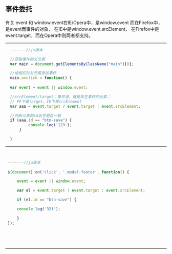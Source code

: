 ## 事件委托

有关 event 和 window.event在IE/Opera中，是window.event
而在Firefox中，是event而事件的对象，
在IE中是window.event.srcElement，
在Firefox中是event.target，而在Opera中则两者都支持。 


***
```js
  -------//js版本    

  //获取事件的父元素
  var main = document.getElementsByClassName("main")[0];

  //给相应的父元素添加事件
  main.onclick = function() {
  
  var event = event || window.event;

  //srcElement/target：事件源，就是发生事件的元素；
  // FF下是target，IE下是srcElement
  var aaa = event.target ? event.target : event.srcElement;

  //判断元素的id名字是否一致
  if (aaa.id == "btn-save") {
          console.log('123');
      }

  }

```
-------------

```js
    

 -------//jq版本
    
 $(document).on('click', '.modal-footer', function() {

     event = event || window.event;

     var el = event.target ? event.target : event.srcElement;

     if (el.id == "btn-save") {

     console.log('321');

     }
 });



    

```
****